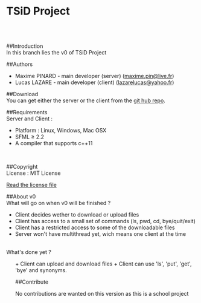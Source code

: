 TSiD Project
========
<br/><br/>

##Introduction
<br/>
In this branch lies the v0 of TSiD Project
<br/>

##Authors
<br/>
+ Maxime PINARD - main developer (server) (maxime.pin@live.fr)
+ Lucas LAZARE - main developer (client) (lazarelucas@yahoo.fr)

##Download
<br/>
You can get either the server or the client from the [git hub repo](https://github.com/Organic-Code/TSiD).
<br/>

##Requirements
<br/>
Server and Client :
+ Platform : Linux, Windows, Mac OSX
+ SFML ≥ 2.2
+ A compiler that supports c++11
<br/>

##Copyright
<br/>
License : MIT License

[Read the license file](LICENSE)
<br/>

##About v0
<br/>
What will go on when v0 will be finished ?

+ Client decides wether to download or upload files
+ Client has access to a small set of commands (ls, pwd, cd, bye/quit/exit)
+ Client has a restricted access to some of the downloadable files
+ Server won't have multithread yet, wich means one client at the time
<br/>
</ul>
What's done yet ?
<ul>
+ Client can upload and download files
+ Client can use 'ls', 'put', 'get', 'bye' and synonyms.

##Contribute

No contributions are wanted on this version as this is a school project
